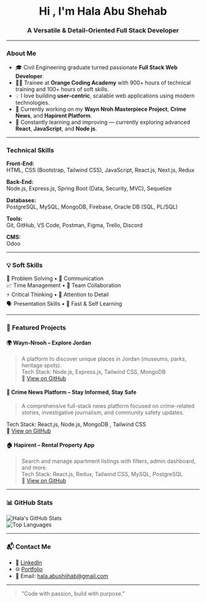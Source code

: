 <h1 align="center">Hi , I'm Hala Abu Shehab</h1>
<h3 align="center">A Versatile & Detail-Oriented Full Stack Developer</h3>

---

###  About Me

- 🎓 Civil Engineering graduate turned passionate **Full Stack Web Developer**.
- 🧑‍💻 Trainee at **Orange Coding Academy** with 900+ hours of technical training and 100+ hours of soft skills.
- 💡 I love building **user-centric**, scalable web applications using modern technologies.
- 🔭 Currently working on my **Wayn Nroh Masterpiece Project**, **Crime News**, and **Hapirent Platform**.
- 🌱 Constantly learning and improving — currently exploring advanced **React**, **JavaScript**, and **Node js**.

---

###  Technical Skills

**Front-End:**  
HTML, CSS (Bootstrap, Tailwind CSS), JavaScript, React.js, Next.js, Redux

**Back-End:**  
Node.js, Express.js, Spring Boot (Data, Security, MVC), Sequelize

**Databases:**  
PostgreSQL, MySQL, MongoDB, Firebase, Oracle DB (SQL, PL/SQL)

**Tools:**  
Git, GitHub, VS Code, Postman, Figma, Trello, Discord

**CMS:**  
Odoo

---

### 💡 Soft Skills

🧩 Problem Solving • 💬 Communication  
📈 Time Management • 🤝 Team Collaboration  
⚡ Critical Thinking • 🎯 Attention to Detail  
🗣️ Presentation Skills • 🧠 Fast & Self Learning

---

### 📌 Featured Projects

#### 🌍 Wayn-Nrooh – Explore Jordan
> A platform to discover unique places in Jordan (museums, parks, heritage spots).  
Tech Stack: Node.js, Express.js, Tailwind CSS, MongoDB  
🔗 [View on GitHub]([https://github.com/yourusername/wayn-nrooh](https://github.com/halaabushehab/Wayn-Nrooh-Website.git))

#### 📰 Crime News Platform – Stay Informed, Stay Safe
> A comprehensive full-stack news platform focused on crime-related stories, investigative journalism, and community safety updates.

Tech Stack: React.js, Node.js, MongoDB , Tailwind CSS  
🔗 [View on GitHub]([https://github.com/yourusername/aroma](https://github.com/halaabushehab/CRIMEGAZETTE.git))

#### 🏠 Hapirent – Rental Property App
> Search and manage apartment listings with filters, admin dashboard, and more.  
Tech Stack: React.js, Redux, Tailwind CSS, MySQL, PostgreSQL  
🔗 [View on GitHub]([https://github.com/yourusername/hapirent](https://github.com/halaabushehab/Rent-Project-1.git))

---

### 📊 GitHub Stats

![Hala's GitHub Stats](https://github-readme-stats.vercel.app/api?username=yourusername&show_icons=true&theme=radical)  
![Top Languages](https://github-readme-stats.vercel.app/api/top-langs/?username=yourusername&layout=compact&theme=radical)

---

### 📬 Contact Me

- 📎 [LinkedIn](https://www.linkedin.com/in/hala-abu-shehab-/)  
- 🌐 [Portfolio](https://halaabushehab.github.io/-portfolio-website/)  
- 💌 Email: hala.abushiihab@gmail.com

---

>  "Code with passion, build with purpose."

